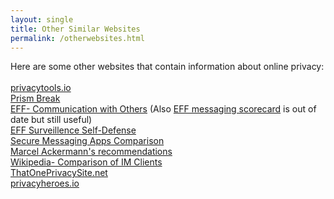 ```yaml
---
layout: single
title: Other Similar Websites
permalink: /otherwebsites.html
---
```

Here are some other websites that contain information about online privacy:<br>
<br>
<a href="https://www.privacytools.io/#im" target="_blank">privacytools.io</a><br>
<a href="https://prism-break.org" target="_blank">Prism Break</a><br>
<a href="https://ssd.eff.org/en/module/communicating-others" target="_blank">EFF- Communication with Others</a> (Also <a href="https://www.eff.org/secure-messaging-scorecard" target="_blank">EFF messaging scorecard</a> is out of date but still useful)<br>
<a href="https://ssd.eff.org" target="_blank">EFF Surveillence Self-Defense</a><br>
<a href="https://www.securemessagingapps.com" target="_blank">Secure Messaging Apps Comparison</a><br>
<a href="https://hackernoon.com/encrypted-instant-messaging-recommendations-january-2017-711c03af02cc" target="_blank">Marcel Ackermann's recommendations</a><br>
<a href="https://en.wikipedia.org/wiki/Comparison_of_instant_messaging_clients#Messengers_with_client-to-client_encryption" target="_blank">Wikipedia- Comparison of IM Clients</a><br>
<a href="https://thatoneprivacysite.net" target="_blank">ThatOnePrivacySite.net</a><br>
<a href="https://privacyheroes.io" target="_blank">privacyheroes.io</a><br>
